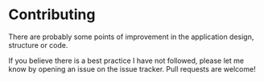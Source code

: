 # Contributing

There are probably some points of improvement in the application design, structure or code.

If you believe there is a best practice I have not followed, please let me know by opening an issue on the issue tracker. Pull requests are welcome!
